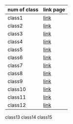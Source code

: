 num of class|            link page
------------| --------------------------------
class1       | [ link](https://jarrar93.github.io/Code-201-Reading-Notes/read01a)
class2        | [link](https://jarrar93.github.io/Code-201-Reading-Notes/class02)
class3         | [link](https://jarrar93.github.io/Code-201-Reading-Notes/read03)
class4         | [link](https://jarrar93.github.io/Code-201-Reading-Notes/read04)
class5         | [ link](https://jarrar93.github.io/Code-201-Reading-Notes/read05)
class6       |[link](https://jarrar93.github.io/Code-201-Reading-Notes/read06)
class7        |[link](https://jarrar93.github.io/Code-201-Reading-Notes/read07)
class8         | [link](https://jarrar93.github.io/Code-201-Reading-Notes/read08)     
class9          |[link](https://jarrar93.github.io/Code-201-Reading-Notes/read09 )
class10    | [ link](https://jarrar93.github.io/Code-201-Reading-Notes/read010)
class11    |[link](https://jarrar93.github.io/Code-201-Reading-Notes/read11 )
class12    |[link](https://jarrar93.github.io/Code-201-Reading-Notes/read12 )
class13
class14
class15

